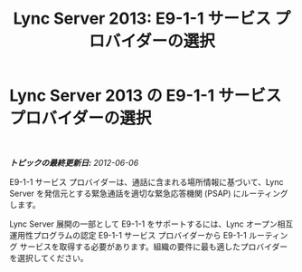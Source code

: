﻿---
title: 'Lync Server 2013: E9-1-1 サービス プロバイダーの選択'
TOCTitle: E9-1-1 サービス プロバイダーの選択
ms:assetid: 58bd6284-0bc0-420b-bc08-7035b348c03c
ms:mtpsurl: https://technet.microsoft.com/ja-jp/library/Gg398389(v=OCS.15)
ms:contentKeyID: 48272159
ms.date: 05/19/2016
mtps_version: v=OCS.15
ms.translationtype: HT
---

# Lync Server 2013 の E9-1-1 サービス プロバイダーの選択

 

_**トピックの最終更新日:** 2012-06-06_

E9-1-1 サービス プロバイダーは、通話に含まれる場所情報に基づいて、Lync Server を発信元とする緊急通話を適切な緊急応答機関 (PSAP) にルーティングします。

Lync Server 展開の一部として E9-1-1 をサポートするには、Lync オープン相互運用性プログラムの認定 E9-1-1 サービス プロバイダーから E9-1-1 ルーティング サービスを取得する必要があります。組織の要件に最も適したプロバイダーを選択してください。

